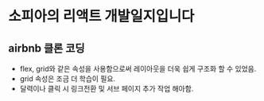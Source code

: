 # 소피아의 리액트 개발일지입니다

## airbnb 클론 코딩

- flex, grid와 같은 속성을 사용함으로써 레이아웃을 더욱 쉽게 구조화 할 수 있었음.
- grid 속성은 조금 더 학습이 필요.
- 달력이나 클릭 시 링크전환 및 서브 페이지 추가 작업 해아함.
